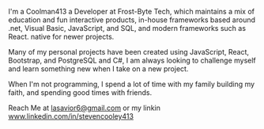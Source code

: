 I'm a  Coolman413 a Developer at Frost-Byte Tech, which maintains a mix of education and fun interactive products, in-house frameworks based around .net, Visual Basic, JavaScript, and SQL, and modern frameworks such as React. native for newer projects.


Many of my personal projects have been created using JavaScript, React, Bootstrap, and PostgreSQL and C#, I am always looking to challenge myself and learn something new when I take on a new project.


When I'm not programming, I spend a lot of time with my family building my faith, and spending good times with friends.

Reach Me at lasavior6@gmail.com
or my linkin www.linkedin.com/in/stevencooley413
